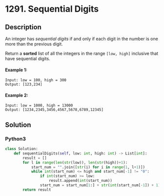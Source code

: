 # 1291. Sequential Digits

## Description
An integer has *sequential digits* if and only if each digit in the number is one more than the previous digit.

Return a **sorted** list of all the integers in the range `[low, high]` inclusive that have sequential digits.

#### Example 1:
```
Input: low = 100, high = 300
Output: [123,234]
```
#### Example 2:
```
Input: low = 1000, high = 13000
Output: [1234,2345,3456,4567,5678,6789,12345]
```


## Solution

### Python3
```python
class Solution:
    def sequentialDigits(self, low: int, high: int) -> List[int]:
        result = []
        for l in range(len(str(low)), len(str(high))+1):
            start_num = "".join([str(i) for i in range(1, l+1)])
            while int(start_num) <= high and start_num[-1] != "0":
                if int(start_num) >= low:
                    result.append(int(start_num))
                start_num = start_num[1:] + str(int(start_num[-1]) + 1)
        return result

    
```